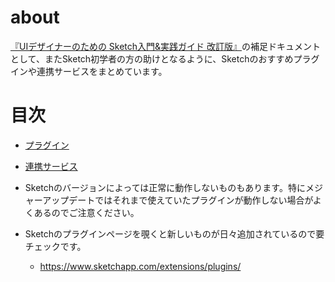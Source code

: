 # about
[『UIデザイナーのための Sketch入門&実践ガイド 改訂版』](https://amzn.to/2QC200B)の補足ドキュメントとして、またSketch初学者の方の助けとなるように、Sketchのおすすめプラグインや連携サービスをまとめています。

# 目次
- [プラグイン](https://github.com/yory-design/sketch-plugins-services/blob/master/sketch-plugins.md)
- [連携サービス](https://github.com/yory-design/sketch-plugins-services/blob/master/sketch-services.md)

- Sketchのバージョンによっては正常に動作しないものもあります。特にメジャーアップデートではそれまで使えていたプラグインが動作しない場合がよくあるのでご注意ください。
- Sketchのプラグインページを覗くと新しいものが日々追加されているので要チェックです。
  - https://www.sketchapp.com/extensions/plugins/
